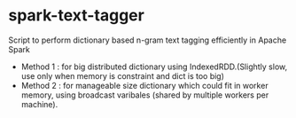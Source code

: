 # spark-text-tagger

Script to perform dictionary based n-gram text tagging efficiently in Apache Spark
 * Method 1 : for big distributed dictionary using IndexedRDD.(Slightly slow, use only when memory is constraint and dict is too big)
 * Method 2 : for manageable size dictionary which could fit in worker memory, using broadcast varibales (shared by multiple workers per machine).